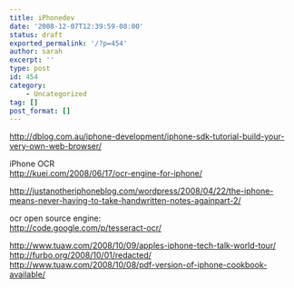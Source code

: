 ```yaml
---
title: iPhonedev
date: '2008-12-07T12:39:59-08:00'
status: draft
exported_permalink: '/?p=454'
author: sarah
excerpt: ''
type: post
id: 454
category:
    - Uncategorized
tag: []
post_format: []
---
```

http://dblog.com.au/iphone-development/iphone-sdk-tutorial-build-your-very-own-web-browser/

iPhone OCR  
http://kuei.com/2008/06/17/ocr-engine-for-iphone/

http://justanotheriphoneblog.com/wordpress/2008/04/22/the-iphone-means-never-having-to-take-handwritten-notes-againpart-2/

ocr open source engine:  
http://code.google.com/p/tesseract-ocr/

http://www.tuaw.com/2008/10/09/apples-iphone-tech-talk-world-tour/  
http://furbo.org/2008/10/01/redacted/  
http://www.tuaw.com/2008/10/08/pdf-version-of-iphone-cookbook-available/